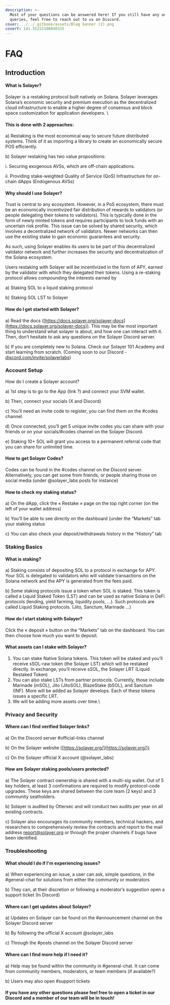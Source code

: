 ```yaml
---
description: >-
  Most of your questions can be answered here! If you still have any unresolved
  queries, feel free to reach out to us on Discord.
cover: ../../.gitbook/assets/Blog banner (2).png
coverY: 141.55252100840335
---
```


# FAQ

## Introduction

#### What is Solayer?

Solayer is a restaking protocol built natively on Solana. Solayer leverages Solana’s economic security and premium execution as the decentralized cloud infrastructure to enable a higher degree of consensus and block space customization for application developers. \


#### This is done with 2 approaches:

a) Restaking is the most economical way to secure future distributed systems. Think of it as importing a library to create an economically secure POS efficiently.

b) Solayer restaking has two value propositions:

i. Securing exogenous AVSs, which are off-chain applications.

ii. Providing stake-weighted Quality of Service (QoS) Infrastructure for on-chain dApps (Endogenous AVSs)

#### Why should I use Solayer?

Trust is central to any ecosystem. However, in a PoS ecosystem, there must be an economically incentivized fair distribution of rewards to validators (or people delegating their tokens to validators). This is typically done in the form of newly minted tokens and requires participants to lock funds with an uncertain risk profile. This issue can be solved by shared security, which involves  a decentralized network of validators. Newer networks can then use the existing stake to gain economic guarantees and security.

As such, using Solayer enables its users to be part of this decentralized validator network and further increases the security and decentralization of the Solana ecosystem.&#x20;

Users restaking with Solayer will be incentivized in the form of APY, earned by the validator with which they delegated their tokens. Using a re-staking protocol allows compounding the interests earned by

a) Staking SOL to a liquid staking protocol

b) Staking SOL LST to Solayer

#### How do I get started with Solayer?

a) Read the docs ([https://docs.solayer.org/solayer-docs](https://docs.solayer.org/solayer-docs)). This may be the most important thing to understand what solayer is about, and how one can interact with it. Then, don’t hesitate to ask any questions on the  Solayer Discord server.

b) If you are completely new to Solana. Check our Solayer 101 Academy and start learning from scratch. (Coming soon to our Discord - [discord.com/invite/solayerlabs](https://discord.com/invite/solayerlabs))



### Account Setup

How do I create a Solayer account?

a) 1st step is to go to the App (link ?) and connect your SVM wallet.

b) Then, connect your socials (X and Discord)

c) You’ll need an invite code to register, you can find them on the #codes channel.

d) Once connected, you’ll get 5 unique invite codes you can share with your friends or on your socials/#codes channel on the Solayer Discord.

e) Staking 10+ SOL will grant you access to a permanent referral code that you can share for unlimited time.

#### How to get Solayer Codes?

Codes can be found in the #codes channel on the Discord server. Alternatively, you can get some from friends, or people sharing those on social media (under @solayer\_labs posts for instance)

#### How to check my staking status?

a) On the dApp, click the « Restake » page on the top right corner (on the left of your wallet address)

b) You’ll be able to see directly on the dashboard (under the “Markets” tab your staking status

c) You can also check your deposit/withdrawals history in the “History” tab



### Staking Basics

#### What is staking?

a) Staking consists of depositing SOL to a protocol in exchange for APY. Your SOL is delegated to validators who will validate transactions on the Solana network and the APY is generated from the fees paid.

b) Some staking protocols issue a token when SOL is staked. This token is called a Liquid Staked Token (LST) and can be used as native Solana in DeFi protocols (lending, yield farming, liquidity pools, …). Such protocols are called Liquid Staking protocols. (Jito, Sanctum, Marinade …)

#### How do I start staking with Solayer?

Click the « deposit » button on the “Markets” tab on the dashboard. You can then choose how much you want to deposit.

#### What assets can I stake with Solayer?

1. You can stake Native Solana tokens. This token will be staked and you’ll receive sSOL-raw token (the Solayer LST) which will be restaked directly. In exchange, you’ll receive sSOL, the Solayer LRT (Liquid Restaked Token)
2. You can also stake LSTs from partner protocols. Currently, those include Marinade (mSOL), Jito (JitoSOL), BlazeStake (bSOL), and Sanctum (INF). More will be added as Solayer develops. Each of these tokens issues a specific LRT.
3. We will be adding more assets over time.\


### Privacy and Security

#### Where can I find verified Solayer links?

a) On the Discord server #official-links channel

b) On the Solayer website ([https://solayer.org/](https://solayer.org/))

c) On the Solayer official X account (@solayer\_labs)

#### How are Solayer staking pools/users protected?

a) The Solayer contract ownership is shared with a multi-sig wallet. Out of 5 key holders, at least 3 confirmations are required to modify protocol-code upgrades. These keys are shared between the core team (2 keys) and 3 community seatholders.

b) Solayer is audited by Ottersec and will conduct two audits per year on all existing contracts.

c) Solayer also encourages its community members, technical hackers, and researchers to comprehensively review the contracts and report to the mail address [report@solayer.org](mailto:report@solayer.org) or through the proper channels if bugs have been identified.



### Troubleshooting

#### What should I do if I'm experiencing issues?

a) When experiencing an issue, a user can ask, simple questions, in the #general-chat for solutions from either the community or moderators

b) They can, at their discretion or following a moderator’s suggestion open a support ticket (In Discord)

#### Where can I get updates about Solayer?

a) Updates on Solayer can be found on the #announcement channel on the Solayer Discord server

b) By following the official X account @solayer\_labs

c) Through the #posts channel on the Solayer Discord server



#### Where can I find more help if I need it?

a) Help may be found within the community in #general-chat. It can come from community members, moderators, or team members (if available?)

b) Users may also open #support tickets



#### If you have any other questions please feel free to open a ticket in our Discord and a member of our team will be in touch!

